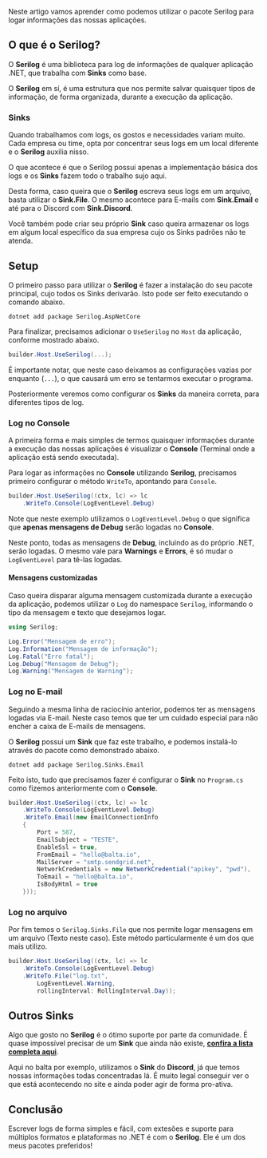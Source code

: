 Neste artigo vamos aprender como podemos utilizar o pacote Serilog para logar informações das nossas aplicações.

## O que é o Serilog?
O **Serilog** é uma biblioteca para log de informações de qualquer aplicação .NET, que trabalha com **Sinks** como base.

O **Serilog** em sí, é uma estrutura que nos permite salvar quaisquer tipos de informação, de forma organizada, durante a execução da aplicação.

### Sinks
Quando trabalhamos com logs, os gostos e necessidades variam muito. Cada empresa ou time, opta por concentrar seus logs em um local diferente e o **Serilog** auxilia nisso.

O que acontece é que o Serilog possui apenas a implementação básica dos logs e os **Sinks** fazem todo o trabalho sujo aqui.

Desta forma, caso queira que o **Serilog** escreva seus logs em um arquivo, basta utilizar o **Sink.File**. O mesmo acontece para E-mails com **Sink.Email** e até para o Discord com **Sink.Discord**.

Você também pode criar seu próprio **Sink** caso queira armazenar os logs em algum local específico da sua empresa cujo os Sinks padrões não te atenda.

## Setup
O primeiro passo para utilizar o **Serilog** é fazer a instalação do seu pacote principal, cujo todos os Sinks derivarão. Isto pode ser feito executando o comando abaixo.

```
dotnet add package Serilog.AspNetCore
```
Para finalizar, precisamos adicionar o `UseSerilog` no `Host` da aplicação, conforme mostrado abaixo.

```csharp
builder.Host.UseSerilog(...);
```

É importante notar, que neste caso deixamos as configurações vazias por enquanto (`...`), o que causará um erro se tentarmos executar o programa.

Posteriormente veremos como configurar os **Sinks** da maneira correta, para diferentes tipos de log.

### Log no Console
A primeira forma e mais simples de termos quaisquer informações durante a execução das nossas aplicações é visualizar o **Console** (Terminal onde a aplicação está sendo executada).

Para logar as informações no **Console** utilizando **Serilog**, precisamos primeiro configurar o método `WriteTo`, apontando para `Console`.

```csharp
builder.Host.UseSerilog((ctx, lc) => lc
    .WriteTo.Console(LogEventLevel.Debug)
```

Note que neste exemplo utilizamos o `LogEventLevel.Debug` o que significa que **apenas mensagens de Debug** serão logadas no **Console**.

Neste ponto, todas as mensagens de **Debug**, incluindo as do próprio .NET, serão logadas. O mesmo vale para **Warnings** e **Errors**, é só mudar o `LogEventLevel` para tê-las logadas.

#### Mensagens customizadas
Caso queira disparar alguma mensagem customizada durante a execução da aplicação, podemos utilizar o `Log` do namespace `Serilog`, informando o tipo da mensagem e texto que desejamos logar.

```csharp
using Serilog;

Log.Error("Mensagem de erro");
Log.Information("Mensagem de informação");
Log.Fatal("Erro fatal");
Log.Debug("Mensagem de Debug");
Log.Warning("Mensagem de Warning");
```

### Log no E-mail
Seguindo a mesma linha de raciocínio anterior, podemos ter as mensagens logadas via E-mail. Neste caso temos que ter um cuidado especial para não encher a caixa de E-mails de mensagens.

O **Serilog** possui um **Sink** que faz este trabalho, e podemos instalá-lo através do pacote como demonstrado abaixo.
```
dotnet add package Serilog.Sinks.Email
```

Feito isto, tudo que precisamos fazer é configurar o **Sink** no `Program.cs` como fizemos anteriormente com o **Console**.

```csharp
builder.Host.UseSerilog((ctx, lc) => lc
    .WriteTo.Console(LogEventLevel.Debug)
    .WriteTo.Email(new EmailConnectionInfo
    {
        Port = 587,
        EmailSubject = "TESTE",
        EnableSsl = true,
        FromEmail = "hello@balta.io",
        MailServer = "smtp.sendgrid.net",
        NetworkCredentials = new NetworkCredential("apikey", "pwd"),
        ToEmail = "hello@balta.io",
        IsBodyHtml = true
    }));
```

### Log no arquivo

Por fim temos o `Serilog.Sinks.File` que nos permite logar mensagens em um arquivo (Texto neste caso). Este método particularmente é um dos que mais utilizo.

```csharp
builder.Host.UseSerilog((ctx, lc) => lc
    .WriteTo.Console(LogEventLevel.Debug)
    .WriteTo.File("log.txt",
        LogEventLevel.Warning,
        rollingInterval: RollingInterval.Day));
```

## Outros Sinks

Algo que gosto no **Serilog** é o ótimo suporte por parte da comunidade. É quase impossível precisar de um **Sink** que ainda não existe, [**confira a lista completa aqui**](https://github.com/serilog/serilog/wiki/Provided-Sinks).

Aqui no balta por exemplo, utilizamos o **Sink** do **Discord**, já que temos nossas informações todas concentradas lá. É muito legal conseguir ver o que está acontecendo no site e ainda poder agir de forma pro-ativa.

## Conclusão
Escrever logs de forma simples e fácil, com extesões e suporte para múltiplos formatos e plataformas no .NET é com o **Serilog**. Ele é um dos meus pacotes preferidos!